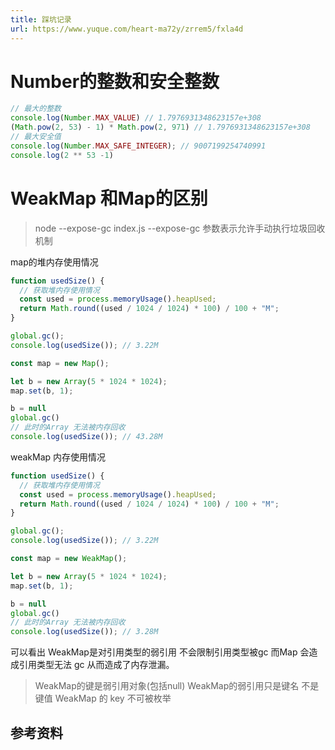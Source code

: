 ```yaml
---
title: 踩坑记录
url: https://www.yuque.com/heart-ma72y/zrrem5/fxla4d
---
```




# Number的整数和安全整数

```typescript
// 最大的整数
console.log(Number.MAX_VALUE) // 1.7976931348623157e+308
(Math.pow(2, 53) - 1) * Math.pow(2, 971) // 1.7976931348623157e+308
// 最大安全值
console.log(Number.MAX_SAFE_INTEGER); // 9007199254740991
console.log(2 ** 53 -1)
```



# WeakMap 和Map的区别

> node  --expose-gc index.js
> \--expose-gc 参数表示允许手动执行垃圾回收机制

map的堆内存使用情况

```typescript
function usedSize() {
  // 获取堆内存使用情况
  const used = process.memoryUsage().heapUsed;
  return Math.round((used / 1024 / 1024) * 100) / 100 + "M";
}

global.gc();
console.log(usedSize()); // 3.22M

const map = new Map();

let b = new Array(5 * 1024 * 1024);
map.set(b, 1);

b = null
global.gc()
// 此时的Array 无法被内存回收
console.log(usedSize()); // 43.28M

```

weakMap 内存使用情况

```javascript
function usedSize() {
  // 获取堆内存使用情况
  const used = process.memoryUsage().heapUsed;
  return Math.round((used / 1024 / 1024) * 100) / 100 + "M";
}

global.gc();
console.log(usedSize()); // 3.22M

const map = new WeakMap();

let b = new Array(5 * 1024 * 1024);
map.set(b, 1);

b = null
global.gc()
// 此时的Array 无法被内存回收
console.log(usedSize()); // 3.28M
```

可以看出 WeakMap是对引用类型的弱引用 不会限制引用类型被gc 而Map 会造成引用类型无法 gc 从而造成了内存泄漏。

> WeakMap的键是弱引用对象(包括null)
> WeakMap的弱引用只是键名 不是键值
> WeakMap 的 key 不可被枚举



## 参考资料
